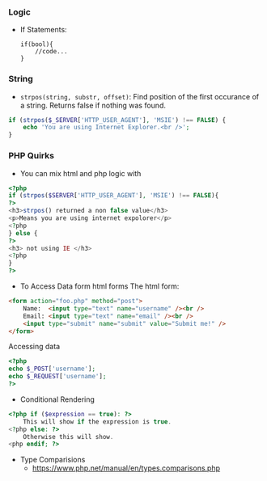 ### Logic
- If Statements:
	```
	if(bool){
		//code...
	}
	```

### String
- `strpos(string, substr, offset)`: Find position of the first occurance of a string. Returns false if nothing was found.
```php
if (strpos($_SERVER['HTTP_USER_AGENT'], 'MSIE') !== FALSE) {
    echo 'You are using Internet Explorer.<br />';
}
```

### PHP Quirks
- You can mix html and php logic with
```php 
<?php
if (strpos($SERVER['HTTP_USER_AGENT'], 'MSIE') !== FALSE){
?>
<h3>strpos() returned a non false value</h3>
<p>Means you are using internet expolorer</p>
<?php
} else {
?>
<h3> not using IE </h3>
<?php
}
?>
```
- To Access Data form html forms
The html form:
```html
<form action="foo.php" method="post">
    Name:  <input type="text" name="username" /><br />
    Email: <input type="text" name="email" /><br />
    <input type="submit" name="submit" value="Submit me!" />
</form>

```
Accessing data
```php
<?php
echo $_POST['username'];
echo $_REQUEST['username'];
?>
```
- Conditional Rendering
```php
<?php if ($expression == true): ?>
	This will show if the expression is true.
<?php else: ?>
	Otherwise this will show.
<php endif; ?>
```
- Type Comparisions
	- https://www.php.net/manual/en/types.comparisons.php

